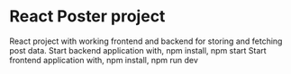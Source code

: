 # React Poster project

React project with working frontend and backend for storing and fetching post data.
Start backend application with, npm install, npm start
Start frontend application with, npm install, npm run dev
